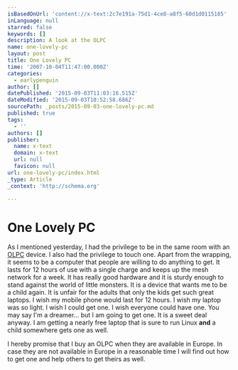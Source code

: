 ```yaml
---
isBasedOnUrl: 'content://x-text:2c7e191a-75d1-4ce8-a8f5-60d1d0115185'
inLanguage: null
starred: false
keywords: []
description: A look at the OLPC
name: one-lovely-pc
layout: post
title: One Lovely PC
time: '2007-10-04T11:47:00.000Z'
categories:
  - earlypenguin
author: []
datePublished: '2015-09-03T11:03:16.515Z'
dateModified: '2015-09-03T10:52:58.686Z'
sourcePath: _posts/2015-09-03-one-lovely-pc.md
published: true
tags:
  - ''
authors: []
publisher:
  name: x-text
  domain: x-text
  url: null
  favicon: null
url: one-lovely-pc/index.html
_type: Article
_context: 'http://schema.org'

---
```

# One Lovely PC

As I mentioned yesterday, I had the privilege to be in the same room
with an [OLPC][0] device. I also had the privilege to
touch one. Apart from the wrapping, it seems to be a computer that
people are willing to do anything to get. It lasts for 12 hours of
use with a single charge and keeps up the mesh network for a week. It
has really good hardware and it is sturdy enough to stand against the
world of little monsters. It is a device that wants me to be a child
again. It is unfair for the adults that only the kids get such great
laptops. I wish my mobile phone would last for 12 hours. I wish my
laptop was so light. I wish I could get one. I wish everyone could
have one. You may say I'm a dreamer... but I am going to get one. It
is a sweet deal anyway. I am getting a nearly free laptop that is
sure to run Linux **and** a child somewhere gets one as
well.

I hereby promise that I buy an OLPC when they are available in Europe. 
In case they are not available in Europe in a reasonable time I will 
find out how to get one and help others to get theirs as well.

[0]: http://laptop.org/